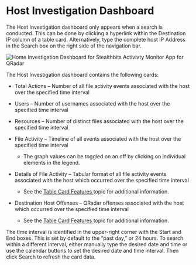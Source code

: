 # Host Investigation Dashboard

The Host Investigation dashboard only appears when a search is conducted. This can be done by clicking a hyperlink within the Destination IP column of a table card. Alternatively, type the complete host IP Address in the Search box on the right side of the navigation bar.

![Home Investigation Dashboard for Stealthbits Activivty Monitor App for QRadar](/img/product_docs/activitymonitor/activitymonitor/siem/qradar/dashboard/userinvestigationdashboard.png)

The Host Investigation dashboard contains the following cards:

- Total Actions – Number of all file activity events associated with the host over the specified time interval
- Users – Number of usernames associated with the host over the specified time interval
- Resources – Number of distinct files associated with the host over the specified time interval
- File Activity – Timeline of all events associated with the host over the specified time interval

  - The graph values can be toggled on an off by clicking on individual elements in the legend.
- Details of File Activity – Tabular format of all file activity events associated with the host which occurred over the specified time interval

  - See the [Table Card Features ](/docs/activitymonitor/activitymonitor/siem/qradar/app.md#Table-Card-Features) topic for additional information.
- Destination Host Offenses – QRadar offenses associated with the host which occurred over the specified time interval

  - See the [Table Card Features ](/docs/activitymonitor/activitymonitor/siem/qradar/app.md#Table-Card-Features) topic for additional information.

The time interval is identified in the upper-right corner with the Start and End boxes. This is set by default to the “past day,” or 24 hours. To search within a different interval, either manually type the desired date and time or use the calendar buttons to set the desired date and time interval. Then click Search to refresh the card data.
